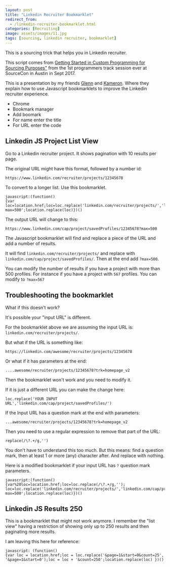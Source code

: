 ```yaml
---
layout: post
title: "Linkedin Recruiter Bookmarklet"
redirect_from:
  - /linkedin-recruiter-bookmarklet.html
categories: [Recruiting]
image: assets/images/11.jpg
tags: [sourcing, linkedin recruiter, bookmarklet]
---
```


This is a sourcing trick that helps you in Linkedin recruiter.

This script comes from <a href="https://www.slideshare.net/gutmach/getting-started-in-custom-programming-for-talent-sourcing" target="_blank">Getting Started in Custom Programming for Sourcing Purposes"</a> from the 1st programmers track session ever at SourceCon in Austin in Sept 2017.

This is a presentation by my friends <a href="https://twitter.com/gutmach" target="_blank">Glenn</a> and <a href="https://twitter.com/kamoswin" target="_blank">Kameron</a>. Where they explain how to use Javascript bookmarklets to improve the Linkedin recruiter experience.

* Chrome
* Bookmark manager
* Add boomark
* For name enter the title
* For URL enter the code

## Linkedin JS Project List View

Go to a Linkedin recruiter project. It shows pagination with 10 results per page.

The original URL might have this format, followed by a number id:

    https://www.linkedin.com/recruiter/projects/12345678

To convert to a longer list. Use this bookmarklet.

    javascript:(function()
    {var loc=location.href;loc=loc.replace('linkedin.com/recruiter/projects/','linkedin.com/cap/project/savedProfiles/');loc=loc+'?max=500';location.replace(loc)})()

The output URL will change to this:

    https://www.linkedin.com/cap/project/savedProfiles/12345678?max=500

The Javascript bookmarklet will find and replace a piece of the URL and add a number of results.

It will find `linkedin.com/recruiter/projects/` and replace with `linkedin.com/cap/project/savedProfiles/`. Then at the end add `?max=500`.

You can modify the number of results if you have a project with more than 500 profiles. For instance if you have a project with `567` profiles. You can modify to `?max=567`

## Troubleshooting the bookmarklet

What if this doesn't work?

It's possible your "input URL" is different.

For the bookmarklet above we are assuming the input URL is: `linkedin.com/recruiter/projects/`.

But what if the URL is something like:
    
    https://linkedin.com/awesome/recruiter/projects/12345678

Or what if it has parameters at the end:

    ....awesome/recruiter/projects/12345678?trk=homepage_v2

Then the bookmarklet won't work and you need to modify it.

If it is just a different URL you can make the change here:

    loc.replace('YOUR INPUT URL','linkedin.com/cap/project/savedProfiles/')

If the Input URL has a question mark at the end with parameters:

    ...awesome/recruiter/projects/12345678?trk=homepage_v2

Then you need to use a regular expression to remove that part of the URL:

    replace(/\?.+/g,'')

You don't have to understand this too much. But this means: find a question mark, then at least 1 or more (any) character after. And replace with nothing.

Here is a modified bookmarklet if your input URL has `?` question mark parameters.

    javascript:(function()
    {var%20loc=location.href;loc=loc.replace(/\?.+/g,'');
    loc=loc.replace('linkedin.com/recruiter/projects/','linkedin.com/cap/project/savedProfiles/');loc=loc+'?max=500';location.replace(loc)})()

## Linkedin JS Results 250

This is a bookmarklet that might not work anymore. I remember the "list view" having a restriction of showing only up to 250 results and then paginating more results.

I am leaving this here for reference:

    javascript: (function()
    {var loc = location.href;loc = loc.replace('&page=1&start=0&count=25', '&page=1&start=0');loc = loc + '&count=250';location.replace(loc) })()